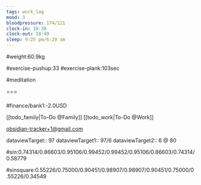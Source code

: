 ```yaml
---
tags: work_log
mood: 3
bloodpressure: 174/121
clock-in: 10:38
clock-out: 18:49
sleep: 9:25 pm/6:29 am
---
```


#weight:60.9kg

#exercise-pushup:33
#exercise-plank:103sec

#meditation

⭐⭐⭐

#finance/bank1:-2.0USD

[[todo_family|To-Do @Family]]
[[todo_work|To-Do @Work]]

obsidian-tracker+1@gmail.com


dataviewTarget:: 97
dataviewTarget1:: 97/6
dataviewTarget2:: 6 @ 80

#sin:0.74314/0.86603/0.95106/0.99452/0.99452/0.95106/0.86603/0.74314/0.58779

#sinsquare:0.55226/0.75000/0.90451/0.98907/0.98907/0.90451/0.75000/0.55226/0.34549

